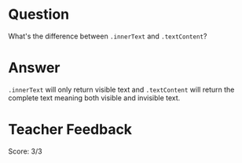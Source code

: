 # Question
What's the difference between `.innerText` and `.textContent`?

# Answer
`.innerText` will only return visible text and `.textContent` will return the complete text meaning both visible and invisible text.

# Teacher Feedback
Score: 3/3